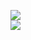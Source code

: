 [![](https://img.shields.io/badge/Made%20With-Github%20Spray-lightgrey.svg?style=for-the-badge&logo=github)](https://github.com/Annihil/github-spray#12343)  
[![](https://i.imgur.com/2DrTn0Z.gif)](https://github.com/Annihil/github-spray)